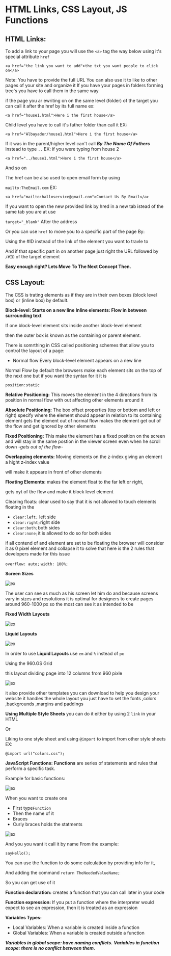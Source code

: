 # HTML Links, CSS Layout, JS Functions

## HTML Links:

To add a link to your page you will use the `<a>` tag the way below using it's special attribute `href`

`<a href="the link you want to add">the txt you want people to click on</a>`

Note: You have to provide the full URL
You can also use it to like to other pages of your site and organize it
If you have your pages in folders forming tree's you have to call them in the same way

if the page you ar ewriting on on the same level (folder) of the target you can call it after the href by its full name ex:

`<a href="house1.html">Here i the first house</a>`

Child level you have to call it's father folder than call it EX:

`<a href="Albayader/house1.html">Here i the first house</a>`

If it was in the parent/higher level can't call ***By The Name Of Fathers*** Instead to type `..` EX:
if you were typing from house 2

`<a href="../house1.html">Here i the first house</a>`

And so on

The href can be also used to open email form by using 

`mailto:TheEmail.com` EX:

`<a href="mailto:halloservice@gmail.com">Contact Us By Email</a>`

If you want to open the new provided link by hred in a new tab istead of the same tab you are at use

`target="_blank"` After the address

Or you can use `href` to move you to a specific part of the page By:

Using the #ID instead of the link of the element you want to travle to

And if that specific part in on another page just right the URL followed by `/#ID` of the target element

**Easy enough right? Lets Move To The Next Concept Then.**

## CSS Layout:

The CSS is trating elements as if they are in their own boxes (block level box) or (inline box) by default.

**Block-level: Starts on a new line**
**Inline elements: Flow in between surrounding text**


If one block-level element sits inside another block-level element

then the outer box is known as the containing or parent element.

There is somrthing in CSS called positioning schemes that allow you to control the layout of a page:

- Normal flow Every block-level element appears on a new line

Normal Flow
by default the browsers make each element sits on the top of the next one but if you want the syntax for it it is 

`position:static`

**Relative Positioning:** This moves the element in the 4 directions
from its position in normal flow with out affecting other elements around it

**Absolute Positioning:** The box offset properties (top or bottom and left or right)
specify where the element should appear in relation to its containing element
gets the element out of normal flow
makes the element get out of the flow and get ignored by other elements

**Fixed Positioning:** This make the element has a fixed position
on the screen and will stay in the same postion in the viewer screen
even when he scroll down *-gets out of the flow-*

**Overlapping elements:** Moving elements on the z-index giving an element a hight z-index value

will make it appeare in front of other elements

**Floating Elements:** makes the element float to the far left or right,

gets oyt of the flow and make it block level element

Clearing floats: clear used to say that it is not allowed to touch elements 
floating in the 

- `clear:left;` left side
- `clear:right;`right side
- `clear:both;`both sides
- `clear:none;`it is allowed to do so for both sides

if all contend of and element are set to be floating the browser will consider it as 0 pixel element and collapse it
to solve that here is the 2 rules that developers made for this issue

`overflow: auto;`
`width: 100%;`

**Screen Sizes**

![ex](read04-1.png)

The user can see as much as his screen let him do
and because screens vary in sizes and resolutions it is optimal for designers to 
create pages around 960-1000 px so the most can see it as intended to be

**Fixed Width Layouts**

![ex](read04-2.png)

**Liquid Layouts**

![ex](read04-3.png)

In order to use **Liquid Layouts** use `em` and `%` instead of `px`

Using the 960.GS Grid

this layout dividing page into 12 columns from 960 pixle

![ex](read04-4.png)

it also provide other templates you can download to help you design your website
it handles the whole layout you just have to set the fonts ,colors ,backgrounds ,margins and paddings


**Using Multiple Style Sheets**
you can do it either by using 2 `link` in your HTML

Or

Liking to one style sheet and using `@import` to import from other style sheets
EX:

`@import url("colors.css");`

**JavaScript Functions:**
**Functions** are series of statements and rules that perform a specific task.

Example for basic functions:

![ex](read04-5.png)

When you want to create one

- First type`Function`
- Then the name of it
- Braces
- Curly braces holds the statments

![ex](read04-6.png)

And you you want it call it by name
From the example:

`sayHello();`

You can use the function to do some calculation by providing info for it,

And adding the command `return TheNeededValueName;`

So you can get use of it

**Function declaration:** creates a function that you can call later in your code

**Function expression:** If you put a function where the interpreter would expect to see an expression, then it is treated as an expression

**Variables Types:**

- Local Variables: When a variable is created inside a function
- Global Variables: When a variable is created outside a function

***Variables in global scope: have naming conflicts.***
***Variables in function scope: there is no conflict between them.***